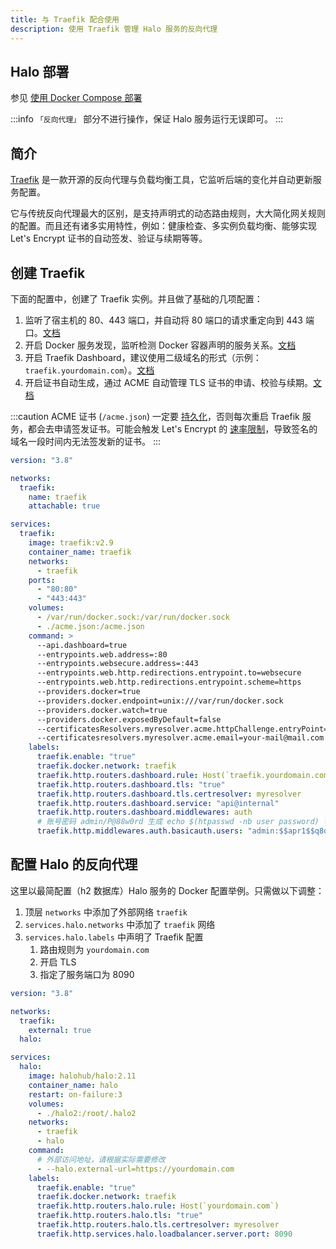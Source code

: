 ```yaml
---
title: 与 Traefik 配合使用
description: 使用 Traefik 管理 Halo 服务的反向代理
---
```


## Halo 部署

参见 [使用 Docker Compose 部署](../docker-compose.md)

:::info
`「反向代理」` 部分不进行操作，保证 Halo 服务运行无误即可。
:::

## 简介

[Traefik](https://traefik.io/traefik/) 是一款开源的反向代理与负载均衡工具，它监听后端的变化并自动更新服务配置。

它与传统反向代理最大的区别，是支持声明式的动态路由规则，大大简化网关规则的配置。而且还有诸多实用特性，例如：健康检查、多实例负载均衡、能够实现 Let's Encrypt 证书的自动签发、验证与续期等等。

## 创建 Traefik

下面的配置中，创建了 Traefik 实例。并且做了基础的几项配置：

1. 监听了宿主机的 80、443 端口，并自动将 80 端口的请求重定向到 443 端口。[文档](https://doc.traefik.io/traefik/routing/entrypoints/)
2. 开启 Docker 服务发现，监听检测 Docker 容器声明的服务关系。[文档](https://doc.traefik.io/traefik/providers/docker/#provider-configuration)
3. 开启 Traefik Dashboard，建议使用二级域名的形式（示例：`traefik.yourdomain.com`）。[文档](https://doc.traefik.io/traefik/operations/dashboard/#dashboard-router-rule)
4. 开启证书自动生成，通过 ACME 自动管理 TLS 证书的申请、校验与续期。[文档](https://doc.traefik.io/traefik/https/acme/)

:::caution
ACME 证书 (`/acme.json`) 一定要 [持久化](https://doc.traefik.io/traefik/https/acme/#storage)，否则每次重启 Traefik 服务，都会去申请签发证书。可能会触发 Let's
Encrypt 的 [速率限制](https://letsencrypt.org/zh-cn/docs/rate-limits/)，导致签名的域名一段时间内无法签发新的证书。
:::

```yaml {19,31,35,41} showLineNumbers
version: "3.8"

networks:
  traefik:
    name: traefik
    attachable: true

services:
  traefik:
    image: traefik:v2.9
    container_name: traefik
    networks:
      - traefik
    ports:
      - "80:80"
      - "443:443"
    volumes:
      - /var/run/docker.sock:/var/run/docker.sock
      - ./acme.json:/acme.json
    command: >
      --api.dashboard=true
      --entrypoints.web.address=:80
      --entrypoints.websecure.address=:443
      --entrypoints.web.http.redirections.entrypoint.to=websecure
      --entrypoints.web.http.redirections.entrypoint.scheme=https
      --providers.docker=true
      --providers.docker.endpoint=unix:///var/run/docker.sock
      --providers.docker.watch=true
      --providers.docker.exposedByDefault=false
      --certificatesResolvers.myresolver.acme.httpChallenge.entryPoint=web
      --certificatesresolvers.myresolver.acme.email=your-mail@mail.com
    labels:
      traefik.enable: "true"
      traefik.docker.network: traefik
      traefik.http.routers.dashboard.rule: Host(`traefik.yourdomain.com`)
      traefik.http.routers.dashboard.tls: "true"
      traefik.http.routers.dashboard.tls.certresolver: myresolver
      traefik.http.routers.dashboard.service: "api@internal"
      traefik.http.routers.dashboard.middlewares: auth
      # 账号密码 admin/P@88w0rd 生成 echo $(htpasswd -nb user password) | sed -e s/\\$/\\$\\$/g
      traefik.http.middlewares.auth.basicauth.users: "admin:$$apr1$$q8q0qpzT$$lvzMP7VYd9EUcG/wkIsAN."
```

## 配置 Halo 的反向代理

这里以最简配置（h2 数据库）Halo 服务的 Docker 配置举例。只需做以下调整：

1. 顶层 `networks` 中添加了外部网络 `traefik`
2. `services.halo.networks` 中添加了 `traefik` 网络
3. `services.halo.labels` 中声明了 Traefik 配置
   1. 路由规则为 `yourdomain.com`
   2. 开启 TLS
   3. 指定了服务端口为 8090

```yaml {4-5,16,20,25-31} showLineNumbers
version: "3.8"

networks:
  traefik:
    external: true
  halo:

services:
  halo:
    image: halohub/halo:2.11
    container_name: halo
    restart: on-failure:3
    volumes:
      - ./halo2:/root/.halo2
    networks:
      - traefik
      - halo
    command:
      # 外部访问地址，请根据实际需要修改
      - --halo.external-url=https://yourdomain.com
    labels:
      traefik.enable: "true"
      traefik.docker.network: traefik
      traefik.http.routers.halo.rule: Host(`yourdomain.com`)
      traefik.http.routers.halo.tls: "true"
      traefik.http.routers.halo.tls.certresolver: myresolver
      traefik.http.services.halo.loadbalancer.server.port: 8090
```
